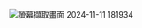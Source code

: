 ![螢幕擷取畫面 2024-11-11 181934](https://github.com/user-attachments/assets/64619ef3-aa99-4695-bc5e-70fff5d2893d)

